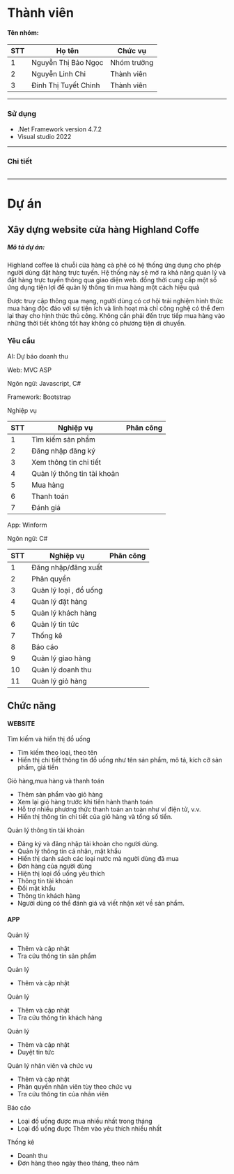 # Thành viên
<h4>Tên nhóm:   </h4>
  
| STT | Họ tên | Chức vụ  |
|----------------|--------------------|--------------------|
|  1  | Nguyễn Thị Bảo Ngọc   |   Nhóm trưởng  |
|  2  | Nguyễn Linh Chi   |   Thành viên  |
|  3  |  Đinh Thị Tuyết Chinh  |   Thành viên  |
-----------------------------------------------
### Sử dụng 
 - .Net Framework version 4.7.2
 - Visual studio 2022
-----------------------------------------------

### Chi tiết
<img src="">

-----------------------------------------------
# Dự án

## Xây dựng website cửa hàng Highland Coffe

<h5>Mô tả dự án: </h5>
<p>Highland coffee là chuỗi cửa hàng cà phê có hệ thống ứng dụng cho phép người dùng đặt hàng trực tuyến. Hệ thống này sẽ mở ra khả năng quản lý và đặt hàng trực tuyến thông qua giao diện web. đồng thời cung cấp một số ứng dụng tiện lợi để quản lý thông tin mua hàng một cách hiệu quả</p>

<p>Được truy cập thông qua mạng, người dùng có cơ hội trải nghiệm hình thức mua hàng độc đáo với sự tiện ích và linh hoạt mà chỉ công nghệ có thể đem lại thay cho hình thức thủ công. Không cần phải đến trực tiếp mua hàng vào những thời tiết không tốt hay không có phương tiện di chuyển.</p>


### Yêu cầu 
<p>AI: Dự báo doanh thu  </p>

<p>Web: MVC ASP</p>
<p>Ngôn ngữ: Javascript, C# </p>
<p>Framework: Bootstrap</p>

<p>Nghiệp vụ</p>

| STT | Nghiệp vụ | Phân công  |
|----------------|--------------------|--------------------|
|  1  | Tìm kiếm sản phẩm |    |
|  2  | Đăng nhập đăng ký |    |
|  3  | Xem thông tin chi tiết|   |
|  4  | Quản lý thông tin tài khoản |   |
|  5  |  Mua hàng |   |
|  6 | Thanh toán |   |
|  7 | Đánh giá|    |


<p>App: Winform </p>
<p>Ngôn ngữ: C# </p>

| STT | Nghiệp vụ | Phân công  |
|----------------|--------------------|--------------------|
|  1  |  Đăng nhập/đăng xuất |   |
|  2  | Phân quyền  |  |
|  3  |  Quản lý loại , đồ uống  |    |
|  4  | Quản lý đặt hàng |   |
|  5  |  Quản lý khách hàng |   |
|  6  |   Quản lý tin tức |   |
|  7  |   Thống kê |   |
|  8  |   Báo cáo |   |
|  9  | Quản lý giao hàng |   |
|  10  | Quản lý doanh thu |   |
|  11  | Quản lý giỏ hàng |   |


## Chức năng
#### WEBSITE
<p>Tìm kiếm và hiển thị đồ uống</p>
<ul>
  <li>Tìm kiếm theo loại, theo tên</li>
  <li>Hiển thị chi tiết thông tin đồ uống như tên sản phẩm, mô tả, kích cỡ sản phẩm, giá tiền</li>
</ul>
<p>
 Giỏ hàng,mua hàng và thanh toán
</p>
<ul>
  <li> Thêm sản phẩm vào giỏ hàng</li>
  <li>Xem lại giỏ hàng trước khi tiến hành thanh toán</li>
  <li>Hỗ trợ nhiều phương thức thanh toán an toàn như ví điện tử, v.v.</li>
  <li>Hiển thị thông tin chi tiết của giỏ hàng và tổng số tiền.</li>
</ul>
<p>
 Quản lý thông tin tài khoản 
</p>
<ul>
<li>
    Đăng ký và đăng nhập tài khoản cho người dùng.
  </li>
  <li>Quản lý thông tin cá nhân, mật khẩu</li>
  <li>Hiển thị danh sách các loại nước mà người dùng đã mua</li>
<li>Đơn hàng của người dùng</li>
<li>Hiện thị loại đồ uống yêu thích</li>
<li>Thông tin tài khoản</li>
 <li>Đổi mật khẩu</li>
<li>Thông tin khách hàng</li>
<li>Người dùng có thể đánh giá và viết nhận xét về sản phẩm.</li>
</ul>

#### APP

<p>
Quản lý 
</p>
<ul>
<li>Thêm và cập nhật </li>
<li>Tra cứu thông tin sản phẩm</li>
</ul>
<p>
Quản lý 
</p>
<ul>
<li>Thêm và cập nhật </li>
</ul>
<p>
Quản lý 
</p>
<ul>
<li>Thêm và cập nhật </li>
<li>Tra cứu thông tin khách hàng</li>
</ul>
<p>
Quản lý
</p>
<ul>
<li>Thêm và cập nhật </li>
<li>Duyệt tin tức </li>
</ul>
<p>
Quản lý nhân viên và chức vụ
</p>
<ul>
<li>Thêm và cập nhật </li>
<li> Phân quyền nhân viên tùy theo chức vụ</li>
<li> Tra cứu thông tin của nhân viên </li></li>
</ul>
<p>
Báo cáo
</p>
<ul>
<li>Loại đồ uống được mua nhiều nhất trong tháng </li>
<li> Loại đồ uống đuợc Thêm vào yêu thích nhiều nhất</li></li>
</ul>
<p>
Thống kê</p>
<ul>
<li>Doanh thu </li>
<li> Đơn hàng theo ngày theo tháng, theo năm</li></li>
</ul>

